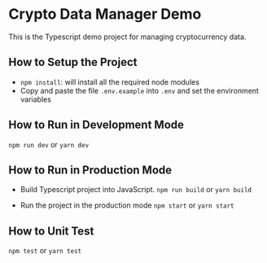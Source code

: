 # Crypto Data Manager Demo

This is the Typescript demo project for managing cryptocurrency data.

## How to Setup the Project

- `npm install`: will install all the required node modules
-  Copy and paste the file `.env.example` into `.env` and set the environment variables

## How to Run in Development Mode

`npm run dev` or `yarn dev`

## How to Run in Production Mode

- Build Typescript project into JavaScript.
`npm run build` or `yarn build`

- Run the project in the production mode
`npm start` or `yarn start`

## How to Unit Test
`npm test` or `yarn test`
